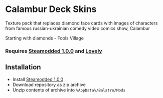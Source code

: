 # Calambur Deck Skins

Texture pack that replaces diamond face cards with images of characters from famous russian-ukrainian comedy video comics show, Calambur

Starting with diamonds - Fools Village

### Requires [Steamodded 1.0.0](https://github.com/Steamopollys/Steamodded/wiki/01.-Getting-started) and [Lovely](https://github.com/ethangreen-dev/lovely-injector?tab=readme-ov-file#manual-installation)

## Installation

* Install [Steamodded 1.0.0](https://github.com/Steamopollys/Steamodded/wiki/01.-Getting-started)
* Download repository as zip archive
* Unzip contents of archive into `%AppData%/Balatro/Mods`